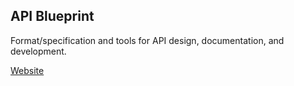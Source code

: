 ## API Blueprint

Format/specification and tools for API design, documentation, and development.

[Website](https://apiblueprint.org/)
